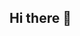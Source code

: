 ## Hi there 👋

<!--
<a href="https://github.com/oakoudad/badge42"><img src="https://badge.mediaplus.ma/water/yaboukir" alt="yaboukir's 42 stats" /></a>
-->
